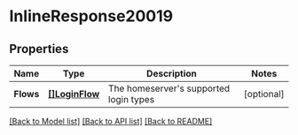 # InlineResponse20019

## Properties

Name | Type | Description | Notes
------------ | ------------- | ------------- | -------------
**Flows** | [**[]LoginFlow**](LoginFlow.md) | The homeserver&#39;s supported login types | [optional] 

[[Back to Model list]](../README.md#documentation-for-models) [[Back to API list]](../README.md#documentation-for-api-endpoints) [[Back to README]](../README.md)


